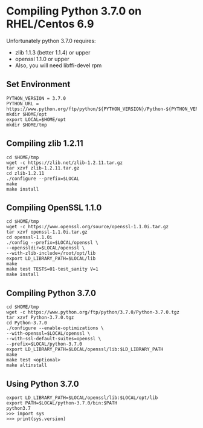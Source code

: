 # Compiling Python 3.7.0 on RHEL/Centos 6.9
Unfortunately python 3.7.0 requires:
- zlib 1.1.3 (better 1.1.4) or upper
- openssl 1.1.0 or upper
- Also, you will need libffi-devel rpm


## Set Environment
```
PYTHON_VERSION = 3.7.0
PYTHON_URL = https://www.python.org/ftp/python/${PYTHON_VERSION}/Python-${PYTHON_VERSION}.tgz
mkdir $HOME/opt
export LOCAL=$HOME/opt
mkdir $HOME/tmp
```

## Compiling zlib 1.2.11
```
cd $HOME/tmp
wget -c https://zlib.net/zlib-1.2.11.tar.gz
tar xzvf zlib-1.2.11.tar.gz
cd zlib-1.2.11
./configure --prefix=$LOCAL
make
make install
```

## Compiling OpenSSL 1.1.0
```
cd $HOME/tmp
wget -c https://www.openssl.org/source/openssl-1.1.0i.tar.gz
tar xzvf openssl-1.1.0i.tar.gz
cd openssl-1.1.0i
./config --prefix=$LOCAL/openssl \
--openssldir=$LOCAL/openssl \
--with-zlib-include=/root/opt/lib
export LD_LIBRARY_PATH=$LOCAL/lib
make
make test TESTS=01-test_sanity V=1
make install
```

## Compiling Python 3.7.0
```
cd $HOME/tmp
wget -c https://www.python.org/ftp/python/3.7.0/Python-3.7.0.tgz
tar xzvf Python-3.7.0.tgz
cd Python-3.7.0
./configure --enable-optimizations \
--with-openssl=$LOCAL/openssl \
--with-ssl-default-suites=openssl \
--prefix=$LOCAL/python-3.7.0
export LD_LIBRARY_PATH=$LOCAL/openssl/lib:$LD_LIBRARY_PATH
make
make test <optional>
make altinstall
```
## Using Python 3.7.0
```
export LD_LIBRARY_PATH=$LOCAL/openssl/lib:$LOCAL/opt/lib
export PATH=$LOCAL/python-3.7.0/bin:$PATH
python3.7
>>> import sys
>>> print(sys.version)
```
